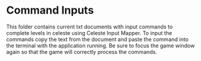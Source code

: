 # Command Inputs

This folder contains current txt documents with input commands to complete levels in celeste using Celeste Input Mapper. To input the commands copy the text from the document and paste the command into the terminal with the application running. Be sure to focus the game window again so that the game will correctly process the commands.
